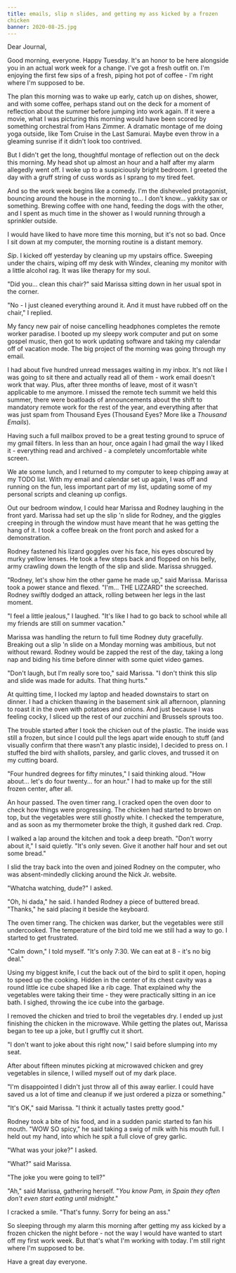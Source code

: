 ```yaml
---
title: emails, slip n slides, and getting my ass kicked by a frozen
chicken
banner: 2020-08-25.jpg
---
```


Dear Journal,

Good morning, everyone.  Happy Tuesday.  It's an honor to be here
alongside you in an actual work week for a change.  I've got a fresh
outfit on.  I'm enjoying the first few sips of a fresh, piping hot pot
of coffee - I'm right where I'm supposed to be.

The plan this morning was to wake up early, catch up on dishes,
shower, and with some coffee, perhaps stand out on the deck for a
moment of reflection about the summer before jumping into work again.
If it were a movie, what I was picturing this morning would have been
scored by something orchestral from Hans Zimmer.  A dramatic montage
of me doing yoga outside, like Tom Cruise in the Last Samurai.  Maybe
even throw in a gleaming sunrise if it didn't look too contrived.

But I didn't get the long, thoughtful montage of reflection out on the
deck this morning.  My head shot up almost an hour and a half after my
alarm allegedly went off.  I woke up to a suspiciously bright bedroom.
I greeted the day with a gruff string of cuss words as I sprang to my
tired feet.

And so the work week begins like a comedy.  I'm the disheveled
protagonist, bouncing around the house in the morning to... I don't
know... yakkity sax or something.  Brewing coffee with one hand,
feeding the dogs with the other, and I spent as much time in the
shower as I would running through a sprinkler outside.

I would have liked to have more time this morning, but it's not so
bad.  Once I sit down at my computer, the morning routine is a distant
memory.

_Sip_.  I kicked off yesterday by cleaning up my upstairs office.
Sweeping under the chairs, wiping off my desk with Windex, cleaning my
monitor with a little alcohol rag.  It was like therapy for my soul.

"Did you... clean this chair?" said Marissa sitting down in her usual
spot in the corner.

"No - I just cleaned everything around it.  And it must have rubbed
off on the chair," I replied.

My fancy new pair of noise cancelling headphones completes the remote
worker paradise.  I booted up my sleepy work computer and put on some
gospel music, then got to work updating software and taking my
calendar off of vacation mode.  The big project of the morning was
going through my email.

I had about five hundred unread messages waiting in my inbox.  It's
not like I was going to sit there and actually read all of them - work
email doesn't work that way.  Plus, after three months of leave, most
of it wasn't applicable to me anymore.  I missed the remote tech
summit we held this summer, there were boatloads of announcements
about the shift to mandatory remote work for the rest of the year, and
everything after that was just spam from Thousand Eyes (Thousand Eyes?
More like a _Thousand Emails_).

Having such a full mailbox proved to be a great testing ground to
spruce of my gmail filters.  In less than an hour, once again I had
gmail the way I liked it - everything read and archived - a completely
uncomfortable white screen.

We ate some lunch, and I returned to my computer to keep chipping away
at my TODO list.  With my email and calendar set up again, I was off
and running on the fun, less important part of my list, updating some
of my personal scripts and cleaning up configs.

Out our bedroom window, I could hear Marissa and Rodney laughing in
the front yard.  Marissa had set up the slip 'n slide for Rodney, and
the giggles creeping in through the window must have meant that he was
getting the hang of it.  I took a coffee break on the front porch and
asked for a demonstration.

Rodney fastened his lizard goggles over his face, his eyes obscured by
murky yellow lenses.  He took a few steps back and flopped on his
belly, army crawling down the length of the slip and slide.  Marissa
shrugged.

"Rodney, let's show him the other game he made up," said Marissa.
Marissa took a power stance and flexed.  "I'm... THE LIZZARD" the
screeched.  Rodney swiftly dodged an attack, rolling between her legs
in the last moment.

"I feel a little jealous," I laughed.  "It's like I had to go back to
school while all my friends are still on summer vacation."

Marissa was handling the return to full time Rodney duty gracefully.
Breaking out a slip 'n slide on a Monday morning was ambitious, but
not without reward.  Rodney would be zapped the rest of the day,
taking a long nap and biding his time before dinner with some quiet
video games.

"Don't laugh, but I'm really sore too," said Marissa.  "I don't think
this slip and slide was made for adults.  That thing hurts."

At quitting time, I locked my laptop and headed downstairs to start on
dinner.  I had a chicken thawing in the basement sink all afternoon,
planning to roast it in the oven with potatoes and onions.  And just
because I was feeling cocky, I sliced up the rest of our zucchini and
Brussels sprouts too.

The trouble started after I took the chicken out of the plastic.  The
inside was still a frozen, but since I could pull the legs apart wide
enough to stuff (and visually confirm that there wasn't any plastic
inside), I decided to press on.  I stuffed the bird with shallots,
parsley, and garlic cloves, and trussed it on my cutting board.

"Four hundred degrees for fifty minutes," I said thinking aloud.  "How
about... let's do four twenty... for an hour."  I had to make up for
the still frozen center, after all.

An hour passed.  The oven timer rang.  I cracked open the oven door to
check how things were progressing.  The chicken had started to brown
on top, but the vegetables were still ghostly white.  I checked the
temperature, and as soon as my thermometer broke the thigh, it gushed
dark red.  _Crap_.

I walked a lap around the kitchen and took a deep breath.  "Don't
worry about it," I said quietly.  "It's only seven.  Give it another
half hour and set out some bread."

I slid the tray back into the oven and joined Rodney on the computer,
who was absent-mindedly clicking around the Nick Jr. website.

"Whatcha watching, dude?" I asked.

"Oh, hi dada," he said.  I handed Rodney a piece of buttered bread.
"Thanks," he said placing it beside the keyboard.

The oven timer rang.  The chicken was darker, but the vegetables were
still undercooked.  The temperature of the bird told me we still had a
way to go.  I started to get frustrated.

"Calm down," I told myself.  "It's only 7:30.  We can eat at 8 - it's
no big deal."

Using my biggest knife, I cut the back out of the bird to split it
open, hoping to speed up the cooking.  Hidden in the center of its
chest cavity was a round little ice cube shaped like a rib cage.  That
explained why the vegetables were taking their time - they were
practically sitting in an ice bath.  I sighed, throwing the ice cube
into the garbage.

I removed the chicken and tried to broil the vegetables dry.  I ended
up just finishing the chicken in the microwave.  While getting the
plates out, Marissa began to tee up a joke, but I gruffly cut it
short.

"I don't want to joke about this right now," I said before slumping
into my seat.

After about fifteen minutes picking at microwaved chicken and grey
vegetables in silence, I willed myself out of my dark place.

"I'm disappointed I didn't just throw all of this away earlier.  I
could have saved us a lot of time and cleanup if we just ordered a
pizza or something."

"It's OK," said Marissa.  "I think it actually tastes pretty good."

Rodney took a bite of his food, and in a sudden panic started to fan
his mouth.  "WOW SO spicy," he said taking a swig of milk with his
mouth full.  I held out my hand, into which he spit a full clove of
grey garlic.

"What was your joke?" I asked.

"What?" said Marissa.

"The joke you were going to tell?"

"Ah," said Marissa, gathering herself.  "_You know Pam, in Spain they
often don't even start eating until midnight_."

I cracked a smile.  "That's funny.  Sorry for being an ass."

So sleeping through my alarm this morning after getting my ass kicked
by a frozen chicken the night before - not the way I would have wanted
to start off my first work week.  But that's what I'm working with
today.  I'm still right where I'm supposed to be.

Have a great day everyone.

